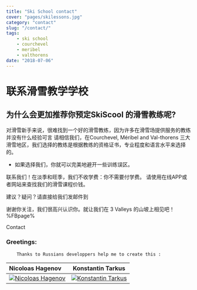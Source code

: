 ```yaml
---
title: "Ski School contact"
cover: "pages/skilessons.jpg"
category: "contact"
slug: "/contact/"
tags:
    - ski school
    - courchevel
    - meribel
    - valthorens
date: "2018-07-06"
---
```


# 联系滑雪教学学校

## 为什么会更加推荐你预定SkiScool 的滑雪教练呢? ## 

对滑雪新手来说，很难找到一个好的滑雪教练，因为许多在滑雪场提供服务的教练并没有什么经验可言
请相信我们，在Courchevel, Méribel and Val-thorens 三大滑雪地区，我们选择的教练是根据教练的资格证书，专业程度和语言水平来选择的。

* 如果选择我们，你就可以完美地避开一些训练误区。

联系我们！在淡季和旺季，我们不收学费：你不需要付学费。
请使用在线APP或者网站来查找我们的滑雪课程价钱。

建议？疑问？请直接给我们发邮件到


谢谢你关注，我们很高兴认识你。就让我们在 3 Valleys 的山坡上相见吧！
%FBpage%

<email href="mailto:simon_skiscoolO0Ocom">Contact</email>

### Greetings:
            
        Thanks to Russians developpers help me to create this :
        
| Nicoloas Hagenov | Konstantin Tarkus |
| :-- | :-: |
| [![Nicoloas Hagenov](http://graph.facebook.com/100010587453193/picture?type=large)](https://www.facebook.com/profile.php?id=100010587453193&fref=ts) | [![Konstantin Tarkus](https://pbs.twimg.com/profile_images/916383839609675777/N2nNNxx3_400x400.jpg)](https://twitter.com/koistya?lang=fr) |


  